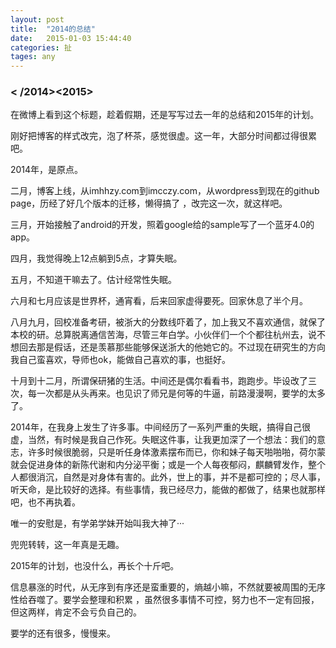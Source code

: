 ```yaml
---
layout: post
title:  "2014的总结"
date:   2015-01-03 15:44:40
categories: 扯
tages: any
---
```

### < /2014><2015>

在微博上看到这个标题，趁着假期，还是写写过去一年的总结和2015年的计划。

刚好把博客的样式改完，泡了杯茶，感觉很虚。这一年，大部分时间都过得很累吧。

2014年，是原点。

二月，博客上线，从imhhzy.com到imcczy.com，从wordpress到现在的github page，历经了好几个版本的迁移，懒得搞了 ，改完这一次，就这样吧。

三月，开始接触了android的开发，照着google给的sample写了一个蓝牙4.0的app。

四月，我觉得晚上12点躺到5点，才算失眠。

五月，不知道干嘛去了。估计经常性失眠。

六月和七月应该是世界杯，通宵看，后来回家虚得要死。回家休息了半个月。

八月九月，回校准备考研，被浙大的分数线吓着了，加上我又不喜欢通信，就保了本校的研。总算脱离通信苦海，尽管三年白学。小伙伴们一个个都往杭州去，说不想回去那是假话，还是羡慕那些能够保送浙大的他她它的。不过现在研究生的方向我自己蛮喜欢，导师也ok，能做自己喜欢的事，也挺好。

十月到十二月，所谓保研猪的生活。中间还是偶尔看看书，跑跑步。毕设改了三次，每一次都是从头再来。也见识了师兄是何等的牛逼，前路漫漫啊，要学的太多了。

2014年，在我身上发生了许多事。中间经历了一系列严重的失眠，搞得自己很虚，当然，有时候是我自己作死。失眠这件事，让我更加深了一个想法：我们的意志，许多时候很脆弱，只是听任身体激素摆布而已，你和妹子每天啪啪啪，荷尔蒙就会促进身体的新陈代谢和内分泌平衡；或是一个人每夜郁闷，麒麟臂发作，整个人都很消沉，自然是对身体有害的。此外，世上的事，并不是都可控的；尽人事，听天命，是比较好的选择。有些事情，我已经尽力，能做的都做了，结果也就那样吧，也不再执着。

唯一的安慰是，有学弟学妹开始叫我大神了···

兜兜转转，这一年真是无趣。

2015年的计划，也没什么，再长个十斤吧。

信息暴涨的时代，从无序到有序还是蛮重要的，熵越小嘛，不然就要被周围的无序性给吞噬了。要学会整理和积累 ，虽然很多事情不可控，努力也不一定有回报，但这两样，肯定不会亏负自己的。

要学的还有很多，慢慢来。